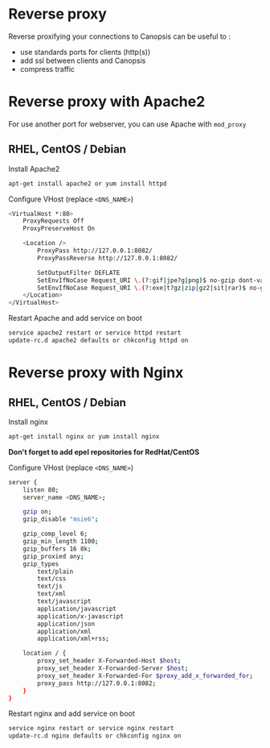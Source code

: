Reverse proxy
=============

Reverse proxifying your connections to Canopsis can be useful to :

-   use standards ports for clients (http(s))
-   add ssl between clients and Canopsis
-   compress traffic


Reverse proxy with Apache2
==========================

For use another port for webserver, you can use Apache with `mod_proxy`

RHEL, CentOS / Debian
---------------------

Install Apache2

```bash
apt-get install apache2 or yum install httpd
```

Configure VHost (replace `<DNS_NAME>`)

```bash
<VirtualHost *:80>
    ProxyRequests Off
    ProxyPreserveHost On

    <Location />
        ProxyPass http://127.0.0.1:8082/
        ProxyPassReverse http://127.0.0.1:8082/

        SetOutputFilter DEFLATE
        SetEnvIfNoCase Request_URI \.(?:gif|jpe?g|png)$ no-gzip dont-vary
        SetEnvIfNoCase Request_URI \.(?:exe|t?gz|zip|gz2|sit|rar)$ no-gzip dont-vary
    </Location>
</VirtualHost>
```

Restart Apache and add service on boot

```bash
service apache2 restart or service httpd restart
update-rc.d apache2 defaults or chkconfig httpd on 
```

Reverse proxy with Nginx
========================

RHEL, CentOS / Debian
---------------------

Install nginx

```bash
apt-get install nginx or yum install nginx
```

**Don't forget to add epel repositories for RedHat/CentOS**

Configure VHost (replace `<DNS_NAME>`)

```bash
server {
    listen 80;
    server_name <DNS_NAME>;

    gzip on;
    gzip_disable "msie6";

    gzip_comp_level 6;
    gzip_min_length 1100;
    gzip_buffers 16 8k;
    gzip_proxied any;
    gzip_types
        text/plain
        text/css
        text/js
        text/xml
        text/javascript
        application/javascript
        application/x-javascript
        application/json
        application/xml
        application/xml+rss;

    location / {
        proxy_set_header X-Forwarded-Host $host;
        proxy_set_header X-Forwarded-Server $host;
        proxy_set_header X-Forwarded-For $proxy_add_x_forwarded_for;
        proxy_pass http://127.0.0.1:8082;
    }
}
```

Restart nginx and add service on boot

```bash
service nginx restart or service nginx restart
update-rc.d nginx defaults or chkconfig nginx on 
```
